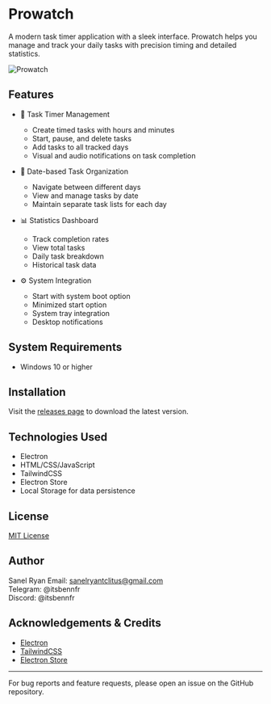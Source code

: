 # Prowatch

A modern task timer application with a sleek interface. Prowatch helps you manage and track your daily tasks with precision timing and detailed statistics.

![Prowatch](https://i.imgur.com/oSU07DP.jpeg)

## Features

- 🎯 Task Timer Management
  - Create timed tasks with hours and minutes<br/>
  - Start, pause, and delete tasks<br/>
  - Add tasks to all tracked days<br/>
  - Visual and audio notifications on task completion<br/>

- 📅 Date-based Task Organization
  - Navigate between different days<br/>
  - View and manage tasks by date<br/>
  - Maintain separate task lists for each day<br/>

- 📊 Statistics Dashboard
  - Track completion rates<br/>
  - View total tasks<br/>
  - Daily task breakdown<br/>
  - Historical task data<br/>

- ⚙️ System Integration
  - Start with system boot option<br/>
  - Minimized start option<br/>
  - System tray integration<br/>
  - Desktop notifications<br/>

## System Requirements

- Windows 10 or higher

## Installation

Visit the [releases page](https://github.com/itsbennfr/prowatch/releases) to download the latest version.

## Technologies Used

- Electron<br/>
- HTML/CSS/JavaScript<br/>
- TailwindCSS<br/>
- Electron Store<br/>
- Local Storage for data persistence<br/>

## License

[MIT License](https://github.com/itsbennfr/prowatch/blob/main/LICENSE)

## Author

Sanel Ryan
Email: sanelryantclitus@gmail.com<br/>
Telegram: @itsbennfr<br/>
Discord: @itsbennfr<br/>

## Acknowledgements & Credits

- [Electron](https://www.electronjs.org/)<br/>
- [TailwindCSS](https://tailwindcss.com/)<br/>
- [Electron Store](https://www.npmjs.com/package/electron-store)<br/>

---

For bug reports and feature requests, please open an issue on the GitHub repository.